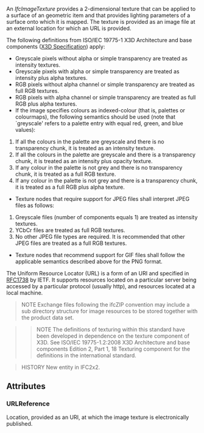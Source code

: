 An _IfcImageTexture_ provides a 2-dimensional texture that can be applied to a surface of an geometric item and that provides lighting parameters of a surface onto which it is mapped. The texture is provided as an image file at an external location for which an URL is provided.

<!-- end of short definition -->


The following definitions from ISO/IEC 19775-1 X3D Architecture and base components ([X3D Specification](http://www.web3d.org/x3d/specifications/)) apply:

* Greyscale pixels without alpha or simple transparency are treated as intensity textures.
* Greyscale pixels with alpha or simple transparency are treated as intensity plus alpha textures.
* RGB pixels without alpha channel or simple transparency are treated as full RGB textures.
* RGB pixels with alpha channel or simple transparency are treated as full RGB plus alpha textures.
* If the image specifies colours as indexed-colour (that is, palettes or colourmaps), the following semantics should be used (note that `greyscale' refers to a palette entry with equal red, green, and blue values):
 1. If all the colours in the palette are greyscale and there is no transparency chunk, it is treated as an intensity texture.
 2. If all the colours in the palette are greyscale and there is a transparency chunk, it is treated as an intensity plus opacity texture.
 3. If any colour in the palette is not grey and there is no transparency chunk, it is treated as a full RGB texture.
 4. If any colour in the palette is not grey and there is a transparency chunk, it is treated as a full RGB plus alpha texture.
* Texture nodes that require support for JPEG files shall interpret JPEG files as follows:
 1. Greyscale files (number of components equals 1) are treated as intensity textures.
 2. YCbCr files are treated as full RGB textures.
 3. No other JPEG file types are required. It is recommended that other JPEG files are treated as a full RGB textures.
* Texture nodes that recommend support for GIF files shall follow the applicable semantics described above for the PNG format.

The Uniform Resource Locator (URL) is a form of an URI and specified in [RFC1738](http://www.ietf.org/rfc/rfc1738.txt?number=1738) by IETF. It supports resources located on a particular server being accessed by a particular protocol (usually http), and resources located at a local machine.

> NOTE Exchange files following the ifcZIP convention may include a sub directory structure for image resources to be stored together with the product data set.

>> NOTE The definitions of texturing within this standard have been developed in dependence on the texture component of X3D. See ISO/IEC 19775-1.2:2008 X3D Architecture and base components Edition 2, Part 1, 18 Texturing component for the definitions in the international standard.
>

> HISTORY New entity in IFC2x2.

## Attributes

### URLReference
Location, provided as an URI, at which the image texture is electronically published.
